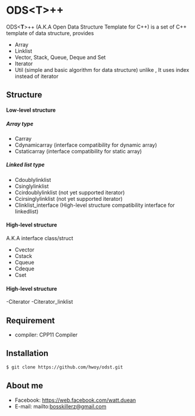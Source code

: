 # ODS<**T**>++


ODS<**T**>++ (A.K.A Open Data Structure Template for C++) is a set of C++ template of data structure, provides

  - Array
  - Linklist
  - Vector, Stack, Queue, Deque and Set
  - Iterator
  - Util (simple and basic algorithm for data structure) unlike <algorithm>, It uses index instead of iterator

## Structure
#### Low-level structure
##### Array type
- Carray
- Cdynamicarray (interface compatibility for dynamic array)
- Cstaticarray 	(interface compatibility for static array)

##### Linked list type

- Cdoublylinklist
- Csinglylinklist
- Ccirdoublylinklist 	(not yet supported iterator)
- Ccirsinglylinklist 	(not yet supported iterator)
- Clinklist_interface 	(High-level structure compatibility interface for linkedlist)

#### High-level structure
A.K.A interface class/struct
- Cvector
- Cstack
- Cqueue
- Cdeque
- Cset

#### High-level structure
-Citerator
-Citerator_linklist

## Requirement
- compiler: CPP11 Compiler

## Installation

```sh
$ git clone https://github.com/hwoy/odst.git
```

## About me
- Facebook: https://web.facebook.com/watt.duean
- E-mail: mailto:bosskillerz@gmail.com
